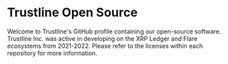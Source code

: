 # Trustline Open Source

Welcome to Trustline's GitHub profile containing our open-source software. Trustline Inc. was active in developing on the XRP Ledger and Flare ecosystems from 2021-2022. Please refer to the licenses within each repository for more information.
